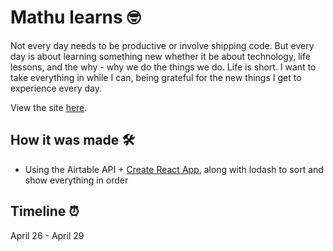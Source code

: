 # Mathu learns 🤓

Not every day needs to be productive or involve shipping code. But every day is about learning something new whether it be about technology, life lessons, and the why - why we do the things we do. Life is short. I want to take everything in while I can, being grateful for the new things I get to experience every day.

View the site [here](https://mathu-learns.netlify.app).

## How it was made 🛠
- Using the Airtable API + [Create React App](https://github.com/facebook/create-react-app), along with lodash to sort and show everything in order

## Timeline ⏰
April 26 - April 29
